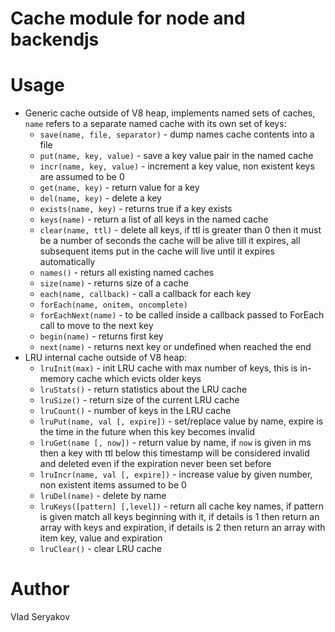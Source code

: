 # Cache module for node and backendjs

# Usage

 - Generic cache outside of V8 heap, implements named sets of caches, `name` refers to a separate named cache
   with its own set of keys:
   - `save(name, file, separator)` - dump names cache contents into a file
   - `put(name, key, value)` - save a key value pair in the named cache
   - `incr(name, key, value)` - increment a key value, non existent keys are assumed to be 0
   - `get(name, key)` - return value for a key
   - `del(name, key)` - delete a key
   - `exists(name, key)` - returns true if a key exists
   - `keys(name)` - return a list of all keys in the named cache
   - `clear(name, ttl)` - delete all keys, if ttl is greater than 0 then it must be a number of seconds the cache will be alive till it expires,
      all subsequent items put in the cache will live until it expires automatically
   - `names()` - returs all existing named caches
   - `size(name)` - returns size of a cache
   - `each(name, callback)` - call a callback for each key
   - `forEach(name, onitem, oncomplete)`
   - `forEachNext(name)` - to be called inside a callback passed to ForEach call to move to the next key
   - `begin(name)` - returns first key
   - `next(name)` - returns next key or undefined when reached the end
 - LRU internal cache outside of V8 heap:
   - `lruInit(max)` - init LRU cache with max number of keys, this is in-memory cache which evicts older keys
   - `lruStats()` - return statistics about the LRU cache
   - `lruSize()` - return size of the current LRU cache
   - `lruCount()` - number of keys in the LRU cache
   - `lruPut(name, val [, expire])` - set/replace value by name, expire is the time in the future when this key becomes invalid
   - `lruGet(name [, now])` - return value by name, if `now` is given in ms then a key with ttl below this timestamp will be considered
   invalid and deleted even if the expiration never been set before
   - `lruIncr(name, val [, expire])` - increase value by given number, non existent items assumed to be 0
   - `lruDel(name)` - delete by name
   - `lruKeys([pattern] [,level])` - return all cache key names, if pattern is given match all keys beginning with it, if details is 1 then return
   an array with keys and expiration, if details is 2 then return an array with item key, value and expiration
   - `lruClear()` - clear LRU cache

# Author

Vlad Seryakov

